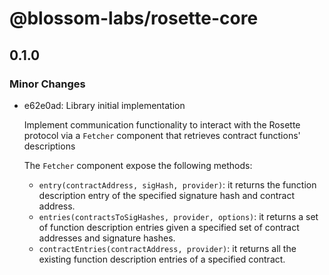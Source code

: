 # @blossom-labs/rosette-core

## 0.1.0

### Minor Changes

- e62e0ad: Library initial implementation

  Implement communication functionality to interact with the Rosette protocol via a `Fetcher` component that retrieves contract functions' descriptions

  The `Fetcher` component expose the following methods:

  - `entry(contractAddress, sigHash, provider)`: it returns the function description entry of the specified signature hash and contract address.
  - `entries(contractsToSigHashes, provider, options)`: it returns a set of function description entries given a specified set of contract addresses and signature hashes.
  - `contractEntries(contractAddress, provider)`: it returns all the existing function description entries of a specified contract.
